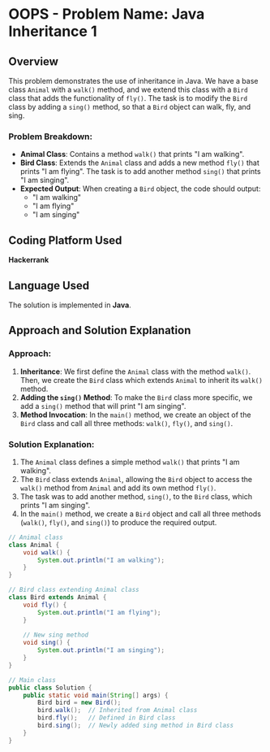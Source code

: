 # OOPS - **Problem Name**: Java Inheritance 1 

## Overview
This problem demonstrates the use of inheritance in Java. We have a base class `Animal` with a `walk()` method, and we extend this class with a `Bird` class that adds the functionality of `fly()`. The task is to modify the `Bird` class by adding a `sing()` method, so that a `Bird` object can walk, fly, and sing.

### Problem Breakdown:
- **Animal Class**: Contains a method `walk()` that prints "I am walking".
- **Bird Class**: Extends the `Animal` class and adds a new method `fly()` that prints "I am flying". The task is to add another method `sing()` that prints "I am singing".
- **Expected Output**: When creating a `Bird` object, the code should output:
  - "I am walking"
  - "I am flying"
  - "I am singing"

## Coding Platform Used
 **Hackerrank** 

## Language Used
The solution is implemented in **Java**.

## Approach and Solution Explanation

### Approach:
1. **Inheritance**: We first define the `Animal` class with the method `walk()`. Then, we create the `Bird` class which extends `Animal` to inherit its `walk()` method.
2. **Adding the `sing()` Method**: To make the `Bird` class more specific, we add a `sing()` method that will print "I am singing".
3. **Method Invocation**: In the `main()` method, we create an object of the `Bird` class and call all three methods: `walk()`, `fly()`, and `sing()`.

### Solution Explanation:
1. The `Animal` class defines a simple method `walk()` that prints "I am walking".
2. The `Bird` class extends `Animal`, allowing the `Bird` object to access the `walk()` method from `Animal` and add its own method `fly()`.
3. The task was to add another method, `sing()`, to the `Bird` class, which prints "I am singing".
4. In the `main()` method, we create a `Bird` object and call all three methods (`walk()`, `fly()`, and `sing()`) to produce the required output.

```java
// Animal class
class Animal {
    void walk() {
        System.out.println("I am walking");
    }
}

// Bird class extending Animal class
class Bird extends Animal {
    void fly() {
        System.out.println("I am flying");
    }
    
    // New sing method
    void sing() {
        System.out.println("I am singing");
    }
}

// Main class
public class Solution {
    public static void main(String[] args) {
        Bird bird = new Bird();
        bird.walk();  // Inherited from Animal class
        bird.fly();   // Defined in Bird class
        bird.sing();  // Newly added sing method in Bird class
    }
}
